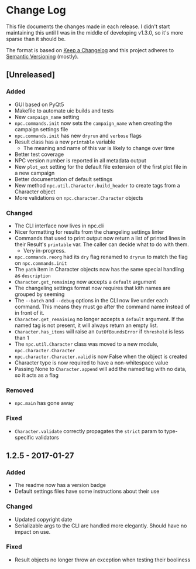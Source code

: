 # Change Log

This file documents the changes made in each release. I didn't start maintaining this until I was in the middle of developing v1.3.0, so it's more sparse than it should be.

The format is based on [Keep a Changelog](http://keepachangelog.com/) and this project adheres to [Semantic Versioning](http://semver.org/) (mostly).

## [Unreleased]
### Added
* GUI based on PyQt5
* Makefile to automate uic builds and tests
* New `campaign_name` setting
* `npc.commands.init` now sets the `campaign_name` when creating the campaign settings file
* `npc.commands.init` has new `dryrun` and `verbose` flags
* Result class has a new `printable` variable
    - The meaning and name of this var is likely to change over time
* Better test coverage
* NPC version number is reported in all metadata output
* New `plot_ext` setting for the default file extension of the first plot file in a new campaign
* Better documentation of default settings
* New method `npc.util.Character.build_header` to create tags from a Character object
* More validations on `npc.character.Character` objects

### Changed
* The CLI interface now lives in npc.cli
* Nicer formatting for results from the changeling settings linter
* Commands that used to print output now return a list of printed lines in their Result's `printable` var. The caller can decide what to do with them.
    - Very in-progress.
* `npc.commands.reorg` had its `dry` flag renamed to `dryrun` to match the flag on `npc.commands.init`
* The `path` item in Character objects now has the same special handling as `description`
* `Character.get_remaining` now accepts a `default` argument
* The changeling settings format now requires that kith names are grouped by seeming
* The `--batch` and `--debug` options in the CLI now live under each command. This means they must go after the command name instead of in front of it.
* `Character.get_remaining` no longer accepts a `default` argument. If the named tag is not present, it will always return an empty list.
* `Character.has_items` will raise an `OutOfBoundsError` if `threshold` is less than 1
* The `npc.util.Character` class was moved to a new module, `npc.character.Character`
* `npc.character.Character.valid` is now False when the object is created
* Character type is now required to have a non-whitespace value
* Passing None to `Character.append` will add the named tag with no data, so it acts as a flag

### Removed
* `npc.main` has gone away

### Fixed
* `Character.validate` correctly propagates the `strict` param to type-specific validators

## 1.2.5 - 2017-01-27
### Added
* The readme now has a version badge
* Default settings files have some instructions about their use

### Changed
* Updated copyright date
* Serializable args to the CLI are handled more elegantly. Should have no impact on use.

### Fixed
* Result objects no longer throw an exception when testing their booliness
